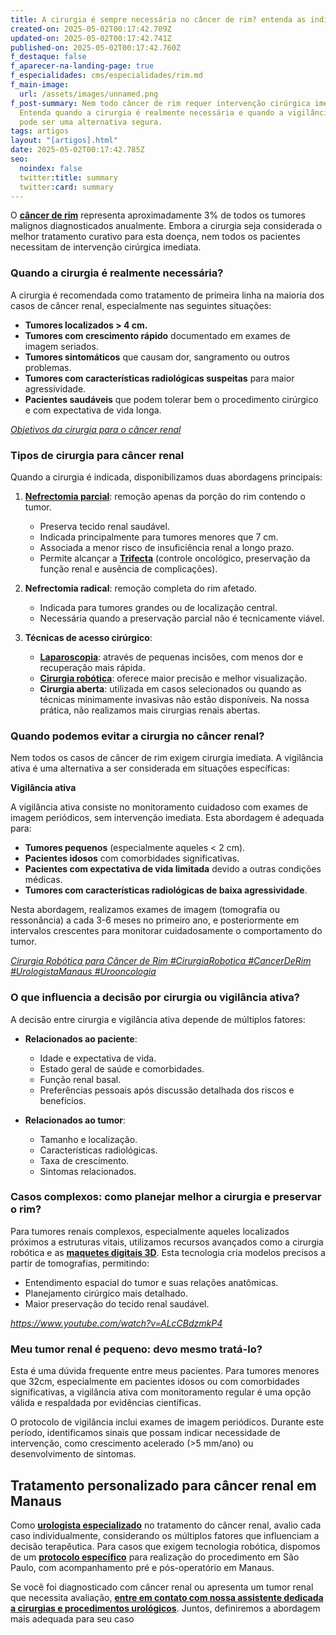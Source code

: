 ```yaml
---
title: A cirurgia é sempre necessária no câncer de rim? entenda as indicações
created-on: 2025-05-02T00:17:42.709Z
updated-on: 2025-05-02T00:17:42.741Z
published-on: 2025-05-02T00:17:42.760Z
f_destaque: false
f_aparecer-na-landing-page: true
f_especialidades: cms/especialidades/rim.md
f_main-image:
  url: /assets/images/unnamed.png
f_post-summary: Nem todo câncer de rim requer intervenção cirúrgica imediata.
  Entenda quando a cirurgia é realmente necessária e quando a vigilância ativa
  pode ser uma alternativa segura.
tags: artigos
layout: "[artigos].html"
date: 2025-05-02T00:17:42.785Z
seo:
  noindex: false
  twitter:title: summary
  twitter:card: summary
---
```

O **[câncer de rim](https://uroconsult.com.br/artigos/c%C3%A2ncer-de-rim-da-crescente-incid%C3%AAncia-%C3%A0-nefrectomia-parcial/)** representa aproximadamente 3% de todos os tumores malignos diagnosticados anualmente. Embora a cirurgia seja considerada o melhor tratamento curativo para esta doença, nem todos os pacientes necessitam de intervenção cirúrgica imediata.

### **Quando a cirurgia é realmente necessária?**

A cirurgia é recomendada como tratamento de primeira linha na maioria dos casos de câncer renal, especialmente nas seguintes situações:

* **Tumores localizados > 4 cm.**
* **Tumores com crescimento rápido** documentado em exames de imagem seriados.
* **Tumores sintomáticos** que causam dor, sangramento ou outros problemas.
* **Tumores com características radiológicas suspeitas** para maior agressividade.
* **Pacientes saudáveis** que podem tolerar bem o procedimento cirúrgico e com expectativa de vida longa.

*[Objetivos da cirurgia para o câncer renal](https://www.youtube.com/watch?v=r8Zo4rvU5_k)*

### **Tipos de cirurgia para câncer renal**

Quando a cirurgia é indicada, disponibilizamos duas abordagens principais:

1. **[Nefrectomia parcial](https://uroconsult.com.br/artigos/cirurgia-rob%C3%B3tica-para-c%C3%A2ncer-de-rim-como-pacientes-de-manaus-podem-realizar-o-procedimento-em-s%C3%A3o-paulo/)**: remoção apenas da porção do rim contendo o tumor.

   * Preserva tecido renal saudável.
   * Indicada principalmente para tumores menores que 7 cm.
   * Associada a menor risco de insuficiência renal a longo prazo.
   * Permite alcançar a **[Trifecta](https://uroconsult.com.br/artigos/trifecta-para-c%C3%A2ncer-de-rim-como-a-cirurgia-rob%C3%B3tica-pode-auxiliar-para-atingirmos-estes-objetivos/)** (controle oncológico, preservação da função renal e ausência de complicações).
2. **Nefrectomia radical**: remoção completa do rim afetado.

   * Indicada para tumores grandes ou de localização central.
   * Necessária quando a preservação parcial não é tecnicamente viável.
3. **Técnicas de acesso cirúrgico**:

   * **[Laparoscopia](https://uroconsult.com.br/artigos/laparoscopia-urologica-com-imagem-hd-e-bisturi-harmonico/)**: através de pequenas incisões, com menos dor e recuperação mais rápida.
   * **[Cirurgia robótica](https://uroconsult.com.br/artigos/rob%C3%B3tica-na-cirurgia-de-pr%C3%B3stata-entendendo-as-partes-do-sistema-cir%C3%BArgico/)**: oferece maior precisão e melhor visualização.
   * **Cirurgia aberta**: utilizada em casos selecionados ou quando as técnicas minimamente invasivas não estão disponíveis. Na nossa prática, não realizamos mais cirurgias renais abertas.

### **Quando podemos evitar a cirurgia no câncer renal?**

Nem todos os casos de câncer de rim exigem cirurgia imediata. A vigilância ativa é uma alternativa a ser considerada em situações específicas:

**Vigilância ativa**

A vigilância ativa consiste no monitoramento cuidadoso com exames de imagem periódicos, sem intervenção imediata. Esta abordagem é adequada para:

* **Tumores pequenos** (especialmente aqueles < 2 cm).
* **Pacientes idosos** com comorbidades significativas.
* **Pacientes com expectativa de vida limitada** devido a outras condições médicas.
* **Tumores com características radiológicas de baixa agressividade**.

Nesta abordagem, realizamos exames de imagem (tomografia ou ressonância) a cada 3-6 meses no primeiro ano, e posteriormente em intervalos crescentes para monitorar cuidadosamente o comportamento do tumor.

*[Cirurgia Robótica para Câncer de Rim #CirurgiaRobotica #CancerDeRim #UrologistaManaus #Urooncologia](https://www.youtube.com/watch?v=EtSwm4qoiHo)*

### **O que influencia a decisão por cirurgia ou vigilância ativa?**

A decisão entre cirurgia e vigilância ativa depende de múltiplos fatores:

* **Relacionados ao paciente**:

  * Idade e expectativa de vida.
  * Estado geral de saúde e comorbidades.
  * Função renal basal.
  * Preferências pessoais após discussão detalhada dos riscos e benefícios.
* **Relacionados ao tumor**:

  * Tamanho e localização.
  * Características radiológicas.
  * Taxa de crescimento.
  * Sintomas relacionados.

### **Casos complexos: como planejar melhor a cirurgia e preservar o rim?**

Para tumores renais complexos, especialmente aqueles localizados próximos a estruturas vitais, utilizamos recursos avançados como a cirurgia robótica e as **[maquetes digitais 3D](https://uroconsult.com.br/artigos/maquetes-digitais-para-planejar-a-cirurgia-do-c%C3%A2ncer-renal-como-elas-podem-beneficiar-voc%C3%AA/)**. Esta tecnologia cria modelos precisos a partir de tomografias, permitindo:

* Entendimento espacial do tumor e suas relações anatômicas.
* Planejamento cirúrgico mais detalhado.
* Maior preservação do tecido renal saudável.

*<https://www.youtube.com/watch?v=ALcCBdzmkP4>*

### **Meu tumor renal é pequeno: devo mesmo tratá-lo?**

Esta é uma dúvida frequente entre meus pacientes. Para tumores menores que 32cm, especialmente em pacientes idosos ou com comorbidades significativas, a vigilância ativa com monitoramento regular é uma opção válida e respaldada por evidências científicas.

O protocolo de vigilância inclui exames de imagem periódicos. Durante este período, identificamos sinais que possam indicar necessidade de intervenção, como crescimento acelerado (>5 mm/ano) ou desenvolvimento de sintomas.

## **Tratamento personalizado para câncer renal em Manaus**

Como **[urologista especializado](https://uroconsult.com.br/artigos/urologista-em-manaus/)** no tratamento do câncer renal, avalio cada caso individualmente, considerando os múltiplos fatores que influenciam a decisão terapêutica. Para casos que exigem tecnologia robótica, dispomos de um **[protocolo específico](https://uroconsult.com.br/artigos/cirurgia-rob%C3%B3tica-para-c%C3%A2ncer-de-rim-como-pacientes-de-manaus-podem-realizar-o-procedimento-em-s%C3%A3o-paulo/)** para realização do procedimento em São Paulo, com acompanhamento pré e pós-operatório em Manaus.

Se você foi diagnosticado com câncer renal ou apresenta um tumor renal que necessita avaliação, **[entre em contato com nossa assistente dedicada a cirurgias e procedimentos urológicos](https://api.whatsapp.com/send?phone=5592982252490)**. Juntos, definiremos a abordagem mais adequada para seu caso